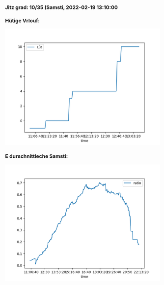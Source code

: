 ### Jitz grad: 10/35 (Samsti, 2022-02-19 13:10:00

### Hütige Vrlouf:
![Graph](Today.png)

### E durschnittleche Samsti:
![Graph](Samsti.png)
